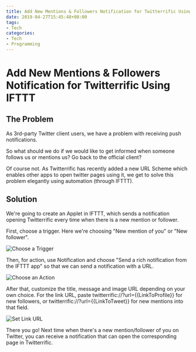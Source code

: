 ```yaml
---
title: Add New Mentions & Followers Notification for Twitterrific Using IFTTT
date: 2019-04-27T15:45:48+08:00
tags: 
- Tech
categories: 
- Tech
- Programming
---
```

# Add New Mentions & Followers Notification for Twitterrific Using IFTTT
## The Problem
As 3rd-party Twitter client users, we have a problem with receiving push notifications.

So what should we do if we would like to get informed when someone follows us or mentions us? Go back to the official client?

Of course not. As Twitterrific has recently added a new URL Scheme which enables other apps to open twitter pages using it, we get to solve this problem elegantly using automation (through IFTTT).

## Solution
We're going to create an Applet in IFTTT, which sends a notification opening Twitterrific every time when there is a new mention or follower.

First, choose a trigger. Here we're choosing "New mention of you" or "New follower".

![Choose a Trigger](https://i.imgur.com/rk9Z9Ms.jpg)

Then, for action, use Notification and choose "Send a rich notification from the IFTTT app" so that we can send a notification with a URL.

![Choose an Action](https://i.imgur.com/NsjNCxc.jpg)

After that, customize the title, message and image URL depending on your own choice. For the link URL, paste twitterrific://?url={{LinkToProfile}} for new followers, or twitterrific://?url={{LinkToTweet}} for new mentions into that field.

![Set Link URL](https://i.imgur.com/xYyAcei.jpg)

There you go! Next time when there's a new mention/follower of you on Twitter, you can receive a notification that can open the corresponding page in Twitterrific.
